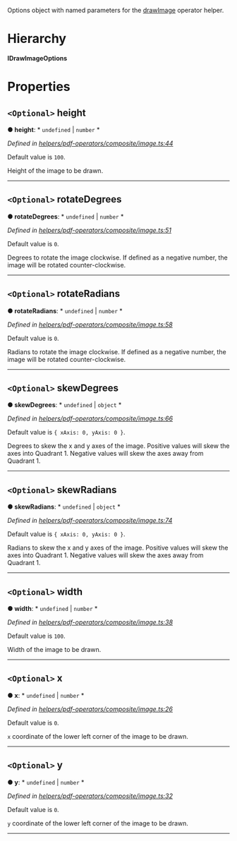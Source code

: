

Options object with named parameters for the [drawImage](../modules/_helpers_pdf_operators_composite_image_.md#drawimage) operator helper.

# Hierarchy

**IDrawImageOptions**

# Properties

<a id="height"></a>

## `<Optional>` height

**● height**: * `undefined` &#124; `number`
*

*Defined in [helpers/pdf-operators/composite/image.ts:44](https://github.com/Hopding/pdf-lib/blob/20e93f6/src/helpers/pdf-operators/composite/image.ts#L44)*

Default value is `100`.

Height of the image to be drawn.

___
<a id="rotatedegrees"></a>

## `<Optional>` rotateDegrees

**● rotateDegrees**: * `undefined` &#124; `number`
*

*Defined in [helpers/pdf-operators/composite/image.ts:51](https://github.com/Hopding/pdf-lib/blob/20e93f6/src/helpers/pdf-operators/composite/image.ts#L51)*

Default value is `0`.

Degrees to rotate the image clockwise. If defined as a negative number, the image will be rotated counter-clockwise.

___
<a id="rotateradians"></a>

## `<Optional>` rotateRadians

**● rotateRadians**: * `undefined` &#124; `number`
*

*Defined in [helpers/pdf-operators/composite/image.ts:58](https://github.com/Hopding/pdf-lib/blob/20e93f6/src/helpers/pdf-operators/composite/image.ts#L58)*

Default value is `0`.

Radians to rotate the image clockwise. If defined as a negative number, the image will be rotated counter-clockwise.

___
<a id="skewdegrees"></a>

## `<Optional>` skewDegrees

**● skewDegrees**: * `undefined` &#124; `object`
*

*Defined in [helpers/pdf-operators/composite/image.ts:66](https://github.com/Hopding/pdf-lib/blob/20e93f6/src/helpers/pdf-operators/composite/image.ts#L66)*

Default value is `{ xAxis: 0, yAxis: 0 }`.

Degrees to skew the x and y axes of the image. Positive values will skew the axes into Quadrant 1. Negative values will skew the axes away from Quadrant 1.

___
<a id="skewradians"></a>

## `<Optional>` skewRadians

**● skewRadians**: * `undefined` &#124; `object`
*

*Defined in [helpers/pdf-operators/composite/image.ts:74](https://github.com/Hopding/pdf-lib/blob/20e93f6/src/helpers/pdf-operators/composite/image.ts#L74)*

Default value is `{ xAxis: 0, yAxis: 0 }`.

Radians to skew the x and y axes of the image. Positive values will skew the axes into Quadrant 1. Negative values will skew the axes away from Quadrant 1.

___
<a id="width"></a>

## `<Optional>` width

**● width**: * `undefined` &#124; `number`
*

*Defined in [helpers/pdf-operators/composite/image.ts:38](https://github.com/Hopding/pdf-lib/blob/20e93f6/src/helpers/pdf-operators/composite/image.ts#L38)*

Default value is `100`.

Width of the image to be drawn.

___
<a id="x"></a>

## `<Optional>` x

**● x**: * `undefined` &#124; `number`
*

*Defined in [helpers/pdf-operators/composite/image.ts:26](https://github.com/Hopding/pdf-lib/blob/20e93f6/src/helpers/pdf-operators/composite/image.ts#L26)*

Default value is `0`.

`x` coordinate of the lower left corner of the image to be drawn.

___
<a id="y"></a>

## `<Optional>` y

**● y**: * `undefined` &#124; `number`
*

*Defined in [helpers/pdf-operators/composite/image.ts:32](https://github.com/Hopding/pdf-lib/blob/20e93f6/src/helpers/pdf-operators/composite/image.ts#L32)*

Default value is `0`.

`y` coordinate of the lower left corner of the image to be drawn.

___

